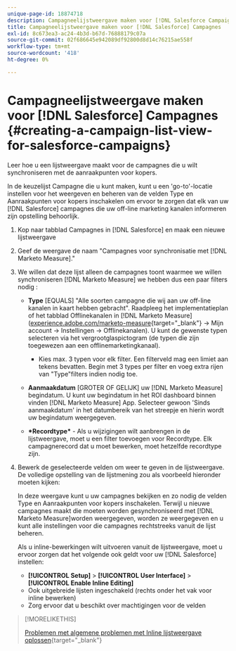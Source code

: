 ```yaml
---
unique-page-id: 18874718
description: Campagneelijstweergave maken voor [!DNL Salesforce Campaigns] - [!DNL Marketo Measure] - Productdocumentatie
title: Campagneelijstweergave maken voor [!DNL Salesforce] Campagnes
exl-id: 8c673ea3-ac24-4b3d-b67d-76888179c07a
source-git-commit: 02f686645e942089df92800d8d14c76215ae558f
workflow-type: tm+mt
source-wordcount: '418'
ht-degree: 0%

---
```


# Campagneelijstweergave maken voor [!DNL Salesforce] Campagnes {#creating-a-campaign-list-view-for-salesforce-campaigns}

Leer hoe u een lijstweergave maakt voor de campagnes die u wilt synchroniseren met de aanraakpunten voor kopers.

In de keuzelijst Campagne die u kunt maken, kunt u een &#39;go-to&#39;-locatie instellen voor het weergeven en beheren van de velden Type en Aanraakpunten voor kopers inschakelen om ervoor te zorgen dat elk van uw [!DNL Salesforce] campagnes die uw off-line marketing kanalen informeren zijn opstelling behoorlijk.

1. Kop naar tabblad Campagnes in [!DNL Salesforce] en maak een nieuwe lijstweergave
1. Geef de weergave de naam &quot;Campagnes voor synchronisatie met [!DNL Marketo Measure].&quot;
1. We willen dat deze lijst alleen de campagnes toont waarmee we willen synchroniseren [!DNL Marketo Measure] we hebben dus een paar filters nodig :

   * **Type** [EQUALS] &quot;Alle soorten campagne die wij aan uw off-line kanalen in kaart hebben gebracht&quot;. Raadpleeg het implementatieplan of het tabblad Offlinekanalen in [!DNL Marketo Measure] ([experience.adobe.com/marketo-measure](https://experience.adobe.com/marketo-measure){target="_blank"} -> Mijn account -> Instellingen -> Offlinekanalen). U kunt de gewenste typen selecteren via het vergrootglaspictogram (de typen die zijn toegewezen aan een offlinemarketingkanaal).

      * Kies max. 3 typen voor elk filter. Een filterveld mag een limiet aan tekens bevatten. Begin met 3 types per filter en voeg extra rijen van &quot;Type&quot;filters indien nodig toe.
   * **Aanmaakdatum** [GROTER OF GELIJK] uw [!DNL Marketo Measure] begindatum. U kunt uw begindatum in het ROI dashboard binnen vinden [!DNL Marketo Measure] App. Selecteer gewoon &#39;Sinds aanmaakdatum&#39; in het datumbereik van het streepje en hierin wordt uw begindatum weergegeven.
   * **&#42;Recordtype&#42;** - Als u wijzigingen wilt aanbrengen in de lijstweergave, moet u een filter toevoegen voor Recordtype. Elk campagnerecord dat u moet bewerken, moet hetzelfde recordtype zijn.


1. Bewerk de geselecteerde velden om weer te geven in de lijstweergave. De volledige opstelling van de lijstmening zou als voorbeeld hieronder moeten kijken:

   In deze weergave kunt u uw campagnes bekijken en zo nodig de velden Type en Aanraakpunten voor kopers inschakelen. Terwijl u nieuwe campagnes maakt die moeten worden gesynchroniseerd met [!DNL Marketo Measure]worden weergegeven, worden ze weergegeven en u kunt alle instellingen voor die campagnes rechtstreeks vanuit de lijst beheren.

   Als u inline-bewerkingen wilt uitvoeren vanuit de lijstweergave, moet u ervoor zorgen dat het volgende ook geldt voor uw [!DNL Salesforce] instellen:

   * **[!UICONTROL Setup]** > **[!UICONTROL User Interface]** > **[!UICONTROL Enable Inline Editing]**
   * Ook uitgebreide lijsten ingeschakeld (rechts onder het vak voor inline bewerken)
   * Zorg ervoor dat u beschikt over machtigingen voor de velden

>[!MORELIKETHIS]
>
>[Problemen met algemene problemen met Inline lijstweergave oplossen](http://help.salesforce.com/articleView?id=000003911&amp;language=en_US&amp;type=1){target="_blank"}
